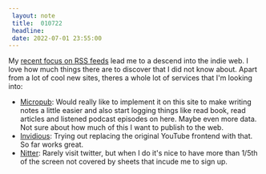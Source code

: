 ```yaml
---
 layout: note
 title:  010722
 headline:
 date: 2022-07-01 23:55:00
---
```


My [recent focus on RSS feeds](https://christianpoplawski.de/blog/2022/social-media-rss) lead me to a descend into the indie web. I love how much things there are to discover that I did not know about. Apart from a lot of cool new sites, theres a whole lot of services that I'm looking into:

* [Micropub](https://micropub.net/): Would really like to implement it on this site to make writing notes a little easier and also start logging things like read book, read articles and listened podcast episodes on here. Maybe even more data. Not sure about how much of this I want to publish to the web.
* [Invidious](https://invidious.io/): Trying out replacing the original YouTube frontend with that. So far works great.
* [Nitter](https://nitter.net/): Rarely visit twitter, but when I do it's nice to have more than 1/5th of the screen not covered by sheets that incude me to sign up.

